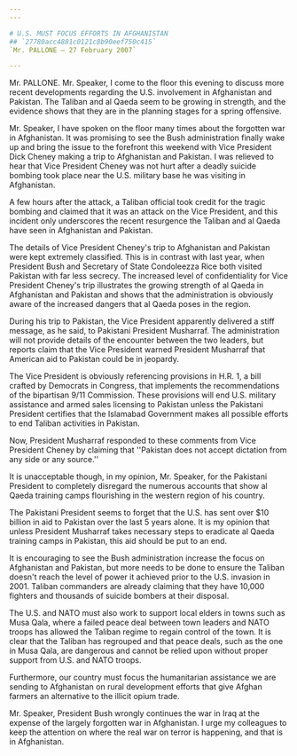 ```yaml
---
---

# U.S. MUST FOCUS EFFORTS IN AFGHANISTAN
## `27780acc4881c0121c8b90eef750c415`
`Mr. PALLONE — 27 February 2007`

---
```



Mr. PALLONE. Mr. Speaker, I come to the floor this evening to discuss 
more recent developments regarding the U.S. involvement in Afghanistan 
and Pakistan. The Taliban and al Qaeda seem to be growing in strength, 
and the evidence shows that they are in the planning stages for a 
spring offensive.

Mr. Speaker, I have spoken on the floor many times about the 
forgotten war in Afghanistan. It was promising to see the Bush 
administration finally wake up and bring the issue to the forefront 
this weekend with Vice President Dick Cheney making a trip to 
Afghanistan and Pakistan. I was relieved to hear that Vice President 
Cheney was not hurt after a deadly suicide bombing took place near the 
U.S. military base he was visiting in Afghanistan.

A few hours after the attack, a Taliban official took credit for the 
tragic bombing and claimed that it was an attack on the Vice President, 
and this incident only underscores the recent resurgence the Taliban 
and al Qaeda have seen in Afghanistan and Pakistan.

The details of Vice President Cheney's trip to Afghanistan and 
Pakistan were kept extremely classified. This is in contrast with last 
year, when President Bush and Secretary of State Condoleezza Rice both 
visited Pakistan with far less secrecy. The increased level of 
confidentiality for Vice President Cheney's trip illustrates the 
growing strength of al Qaeda in Afghanistan and Pakistan and shows that 
the administration is obviously aware of the increased dangers that al 
Qaeda poses in the region.

During his trip to Pakistan, the Vice President apparently delivered 
a stiff message, as he said, to Pakistani President Musharraf. The 
administration will not provide details of the encounter between the 
two leaders, but reports claim that the Vice President warned President 
Musharraf that American aid to Pakistan could be in jeopardy.

The Vice President is obviously referencing provisions in H.R. 1, a 
bill crafted by Democrats in Congress, that implements the 
recommendations of the bipartisan 9/11 Commission. These provisions 
will end U.S. military assistance and armed sales licensing to Pakistan 
unless the Pakistani President certifies that the Islamabad Government 
makes all possible efforts to end Taliban activities in Pakistan.

Now, President Musharraf responded to these comments from Vice 
President Cheney by claiming that ''Pakistan does not accept dictation 
from any side or any source.''



It is unacceptable though, in my opinion, Mr. Speaker, for the 
Pakistani President to completely disregard the numerous accounts that 
show al Qaeda training camps flourishing in the western region of his 
country.

The Pakistani President seems to forget that the U.S. has sent over 
$10 billion in aid to Pakistan over the last 5 years alone. It is my 
opinion that unless President Musharraf takes necessary steps to 
eradicate al Qaeda training camps in Pakistan, this aid should be put 
to an end.

It is encouraging to see the Bush administration increase the focus 
on Afghanistan and Pakistan, but more needs to be done to ensure the 
Taliban doesn't reach the level of power it achieved prior to the U.S. 
invasion in 2001. Taliban commanders are already claiming that they 
have 10,000 fighters and thousands of suicide bombers at their 
disposal.

The U.S. and NATO must also work to support local elders in towns 
such as Musa Qala, where a failed peace deal between town leaders and 
NATO troops has allowed the Taliban regime to regain control of the 
town. It is clear that the Taliban has regrouped and that peace deals, 
such as the one in Musa Qala, are dangerous and cannot be relied upon 
without proper support from U.S. and NATO troops.

Furthermore, our country must focus the humanitarian assistance we 
are sending to Afghanistan on rural development efforts that give 
Afghan farmers an alternative to the illicit opium trade.

Mr. Speaker, President Bush wrongly continues the war in Iraq at the 
expense of the largely forgotten war in Afghanistan. I urge my 
colleagues to keep the attention on where the real war on terror is 
happening, and that is in Afghanistan.
